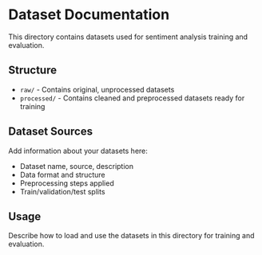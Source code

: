 # Dataset Documentation

This directory contains datasets used for sentiment analysis training and evaluation.

## Structure

- `raw/` - Contains original, unprocessed datasets
- `processed/` - Contains cleaned and preprocessed datasets ready for training

## Dataset Sources

Add information about your datasets here:
- Dataset name, source, description
- Data format and structure
- Preprocessing steps applied
- Train/validation/test splits

## Usage

Describe how to load and use the datasets in this directory for training and evaluation.